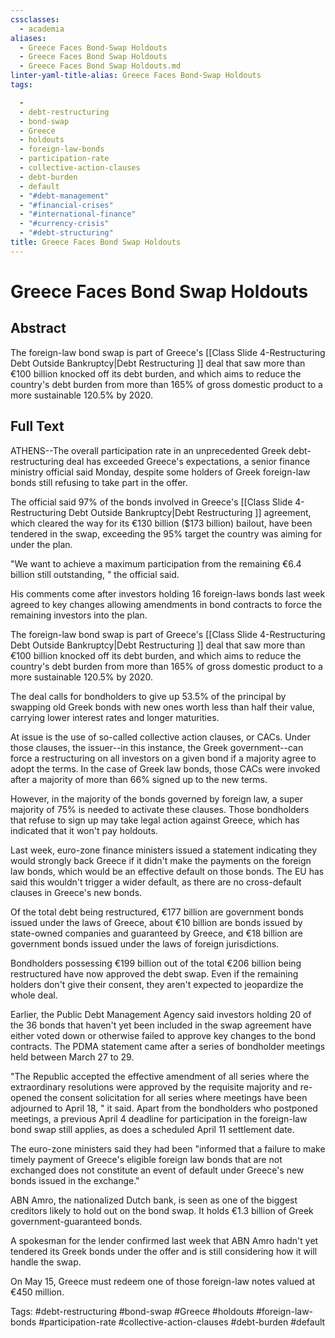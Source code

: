 ```yaml
---
cssclasses:
  - academia
aliases:
  - Greece Faces Bond-Swap Holdouts
  - Greece Faces Bond Swap Holdouts
  - Greece Faces Bond Swap Holdouts.md
linter-yaml-title-alias: Greece Faces Bond-Swap Holdouts
tags:

  - 
  - debt-restructuring
  - bond-swap
  - Greece
  - holdouts
  - foreign-law-bonds
  - participation-rate
  - collective-action-clauses
  - debt-burden
  - default
  - "#debt-management"
  - "#financial-crises"
  - "#international-finance"
  - "#currency-crisis"
  - "#debt-structuring"
title: Greece Faces Bond Swap Holdouts
---
```


# Greece Faces Bond Swap Holdouts

## Abstract

The foreign-law bond swap is part of Greece's [[Class Slide 4-Restructuring Debt Outside Bankruptcy|Debt Restructuring ]] deal that saw more than $\euro$100 billion knocked off its debt burden,  and which aims to reduce the country's debt burden from more than 165% of gross domestic product to a more sustainable 120.5% by 2020.

## Full Text

ATHENS--The overall participation rate in an unprecedented Greek debt-restructuring deal has exceeded Greece's expectations,  a senior finance ministry official said Monday,  despite some holders of Greek foreign-law bonds still refusing to take part in the offer.

The official said 97% of the bonds involved in Greece's [[Class Slide 4-Restructuring Debt Outside Bankruptcy|Debt Restructuring ]] agreement,  which cleared the way for its $\euro 130$ billion ($173 billion) bailout,  have been tendered in the swap,  exceeding the 95% target the country was aiming for under the plan.

"We want to achieve a maximum participation from the remaining $\euro6.4$ billion still outstanding,  " the official said.

His comments come after investors holding 16 foreign-laws bonds last week agreed to key changes allowing amendments in bond contracts to force the remaining investors into the plan.

The foreign-law bond swap is part of Greece's [[Class Slide 4-Restructuring Debt Outside Bankruptcy|Debt Restructuring ]] deal that saw more than $\euro 100$ billion knocked off its debt burden,  and which aims to reduce the country's debt burden from more than 165% of gross domestic product to a more sustainable 120.5% by 2020.

The deal calls for bondholders to give up 53.5% of the principal by swapping old Greek bonds with new ones worth less than half their value,  carrying lower interest rates and longer maturities.

At issue is the use of so-called collective action clauses,  or CACs. Under those clauses,  the issuer--in this instance,  the Greek government--can force a restructuring on all investors on a given bond if a majority agree to adopt the terms. In the case of Greek law bonds,  those CACs were invoked after a majority of more than 66% signed up to the new terms.

However,  in the majority of the bonds governed by foreign law,  a super majority of 75% is needed to activate these clauses. Those bondholders that refuse to sign up may take legal action against Greece,  which has indicated that it won't pay holdouts.

Last week,  euro-zone finance ministers issued a statement indicating they would strongly back Greece if it didn't make the payments on the foreign law bonds,  which would be an effective default on those bonds. The EU has said this wouldn't trigger a wider default,  as there are no cross-default clauses in Greece's new bonds.

Of the total debt being restructured,  $\euro 177$ billion are government bonds issued under the laws of Greece,  about $\euro 10$ billion are bonds issued by state-owned companies and guaranteed by Greece,  and $\euro 18$ billion are government bonds issued under the laws of foreign jurisdictions.

Bondholders possessing $\euro 199$ billion out of the total $\euro$206 billion being restructured have now approved the debt swap. Even if the remaining holders don't give their consent,  they aren't expected to jeopardize the whole deal.

Earlier,  the Public Debt Management Agency said investors holding 20 of the 36 bonds that haven't yet been included in the swap agreement have either voted down or otherwise failed to approve key changes to the bond contracts. The PDMA statement came after a series of bondholder meetings held between March 27 to 29.

"The Republic accepted the effective amendment of all series where the extraordinary resolutions were approved by the requisite majority and re-opened the consent solicitation for all series where meetings have been adjourned to April 18,  " it said. Apart from the bondholders who postponed meetings,  a previous April 4 deadline for participation in the foreign-law bond swap still applies,  as does a scheduled April 11 settlement date.

The euro-zone ministers said they had been "informed that a failure to make timely payment of Greece's eligible foreign law bonds that are not exchanged does not constitute an event of default under Greece's new bonds issued in the exchange."

ABN Amro,  the nationalized Dutch bank,  is seen as one of the biggest creditors likely to hold out on the bond swap. It holds $\euro 1.3$ billion of Greek government-guaranteed bonds.

A spokesman for the lender confirmed last week that ABN Amro hadn't yet tendered its Greek bonds under the offer and is still considering how it will handle the swap.

On May 15,  Greece must redeem one of those foreign-law notes valued at $\euro 450$ million.

Tags: #debt-restructuring #bond-swap #Greece #holdouts #foreign-law-bonds #participation-rate #collective-action-clauses #debt-burden #default